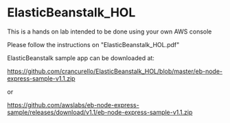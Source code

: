 # ElasticBeanstalk_HOL

This is a hands on lab intended to be done using your own AWS console

Please follow the instructions on "ElasticBeanstalk_HOL.pdf"

ElasticBeanstalk sample app can be downloaded at: 

https://github.com/crancurello/ElasticBeanstalk_HOL/blob/master/eb-node-express-sample-v1.1.zip

or 

https://github.com/awslabs/eb-node-express-sample/releases/download/v1.1/eb-node-express-sample-v1.1.zip

